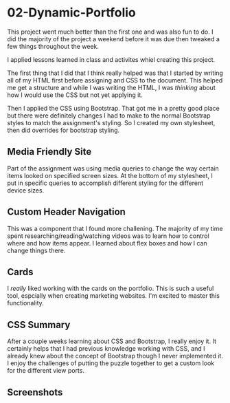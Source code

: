 # 02-Dynamic-Portfolio

This project went much better than the first one and was also fun to do. I did the majority of the project a weekend before it was due then tweaked a few things throughout the week.

I applied lessons learned in class and activites whiel creating this project.

The first thing that I did that I think really helped was that I started by writing all of my HTML first before assigning and CSS to the document. This helped me get a structure and while I was writing the HTML, I was _thinking_ about how I would use the CSS but not yet applying it.

Then I applied the CSS using Bootstrap. That got me in a pretty good place but there were definitely changes I had to make to the normal Bootstrap styles to match the assignment's styling. So I created my own stylesheet, then did overrides for bootstrap styling.

## Media Friendly Site

Part of the assignment was using media queries to change the way certain items looked on specified screen sizes. At the bottom of my stylesheet, I put in specific queries to accomplish different styling for the different device sizes.

## Custom Header Navigation

This was a component that I found more challening. The majority of my time spent researching/reading/watching videos was to learn how to control where and how items appear. I learned about flex boxes and how I can change things there.

## Cards

I _really_ liked working with the cards on the portfolio. This is such a useful tool, espcially when creating marketing websites. I'm excited to master this functionality.

## CSS Summary

After a couple weeks learning about CSS and Bootstrap, I really enjoy it. It certainly helps that I had previous knowledge working with CSS, and I already knew about the concept of Bootstrap though I never implemented it. I enjoy the challenges of putting the puzzle together to get a custom look for the different view ports.

## Screenshots
